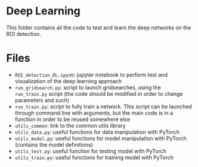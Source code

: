 # Deep Learning
This folder contains all the code to test and learn the deep networks on the ROI detection.

# Files
  * `ROI_detection_DL.ipynb`: jupyter notebook to perform test and visualization of the deep learning approach
  * `run_gridsearch.py`: script to launch gridsearches, using the `run_train.py` script (the code should be modified in order to change parameters and such)
  * `run_train.py`: script to fully train a network. This script can be launched through command line with arguments, but the main code is in a function in order to be reused somewhere else
  * `utils_common`: link to the common utils library
  * `utils_data.py`: useful functions for data manipulation with PyTorch
  * `utils_model.py`: useful functions for model manipulation with PyTorch (contains the model definitions)
  * `utils_test.py`: useful function for testing model with PyTorch
  * `utils_train.py`: useful functions for training model with PyTorch
